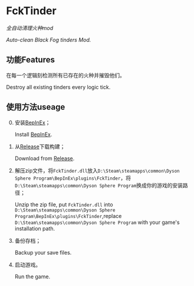 # FckTinder
*全自动清理火种mod*

*Auto-clean Black Fog tinders Mod.*

## 功能Features
在每一个逻辑刻检测所有已存在的火种并摧毁他们。

Destroy all existing tinders every logic tick.

## 使用方法useage
0. 安装[BepInEx](https://github.com/BepInEx/BepInEx/releases)；
  
   Install [BepInEx](https://github.com/BepInEx/BepInEx/releases).
1. 从[Release](https://github.com/FuturePrayer/FckTinder/releases)下载构建；
   
   Download from [Release](https://github.com/FuturePrayer/FckTinder/releases).
2. 解压zip文件，将`FckTinder.dll`放入`D:\Steam\steamapps\common\Dyson Sphere Program\BepInEx\plugins\FckTinder`，将`D:\Steam\steamapps\common\Dyson Sphere Program`换成你的游戏的安装路径；
   
   Unzip the zip file, put `FckTinder.dll` into `D:\Steam\steamapps\common\Dyson Sphere Program\BepInEx\plugins\FckTinder`,replace `D:\Steam\steamapps\common\Dyson Sphere Program` with your game's installation path.
3. 备份存档；
   
   Backup your save files.
4. 启动游戏。
   
   Run the game.
